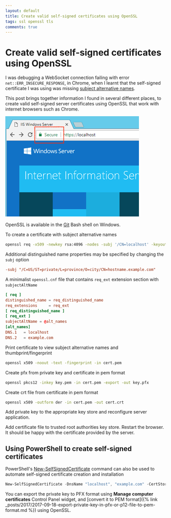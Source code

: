 ```yaml
---
layout: default
title: Create valid self-signed certificates using OpenSSL
tags: ssl openssl tls
comments: true
---
```

# Create valid self-signed certificates using OpenSSL

I was debugging a WebSocket connection failing with error `net::ERR_INSECURE_RESPONSE`, in Chrome, when I learnt that the self-signed certificate I was using was missing [subject alternative names](https://tools.ietf.org/html/rfc5280).

This post brings together information I found in several different places, to create valid self-signed server certificates using OpenSSL that work with internet browsers such as Chrome.

![Valid Certificate on IIS](/assets/img/valid-certificate-iis.png)

OpenSSL is available in the [Git](https://git-scm.com/download/) Bash shell on Windows.

To create a certificate with subject alternative names

```bash
openssl req -x509 -newkey rsa:4096 -nodes -subj '/CN=localhost' -keyout key.pem -out cert.pem -days 365 -config openssl.cnf -extensions req_ext
```

Additional distinguished name properties may be specified by changing the `subj` option

```conf
-subj "/C=US/ST=private/L=province/O=city/CN=hostname.example.com"
```

A minimalist `openssl.cnf` file that contains `req_ext` extension section with `subjectAltName`

```conf
[ req ]
distinguished_name = req_distinguished_name
req_extensions     = req_ext
[ req_distinguished_name ]
[ req_ext ]
subjectAltName = @alt_names
[alt_names]
DNS.1   = localhost
DNS.2   = example.com
```

Print certificate to view subject alternative names and thumbprint/fingerprint

```bash
openssl x509 -noout -text -fingerprint -in cert.pem
```

Create pfx from private key and certificate in pem format

```bash
openssl pkcs12 -inkey key.pem -in cert.pem -export -out key.pfx
```

Create crt file from certificate in pem format

```bash
openssl x509 -outform der -in cert.pem -out cert.crt
```

Add private key to the appropriate key store and reconfigure server application.

Add certificate file to trusted root authorities key store. Restart the browser. It should be happy with the certificate provided by the server.

## Using PowerShell to create self-signed certificates

PowerShell's [New-SelfSignedCertificate](https://docs.microsoft.com/en-us/powershell/module/pkiclient/new-selfsignedcertificate) command can also be used to automate self-signed certificate creation and installation

```powershell
New-SelfSignedCertificate -DnsName "localhost", "example.com" -CertStoreLocation "cert:\LocalMachine\My"
```

You can export the private key to PFX format using **Manage computer certificates** Control Panel widget, and [convert it to PEM format]({% link _posts/2017/2017-09-18-export-private-key-in-pfx-or-p12-file-to-pem-format.md %}) using OpenSSL.
